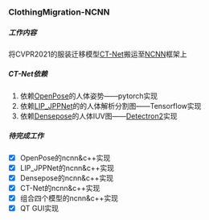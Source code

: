 ### ClothingMigration-NCNN
##### 工作内容
将CVPR2021的服装迁移模型[CT-Net](https://github.com/yf1019/CT-Net)搬运至[NCNN](https://github.com/Tencent/ncnn)框架上
##### CT-Net依赖
1. 依赖[OpenPose](https://github.com/Hzzone/pytorch-openpose)的人体姿势——pytorch实现
2. 依赖[LIP_JPPNet](https://github.com/Engineering-Course/LIP_JPPNet)的的人体解析分割图——Tensorflow实现
3. 依赖[Densepose](https://github.com/facebookresearch/detectron2/tree/main/projects/DensePose)的人体IUV图——[Detectron2](https://github.com/facebookresearch/detectron2)实现
##### 待完成工作
- [x] OpenPose的ncnn&c++实现
- [x] LIP_JPPNet的ncnn&c++实现
- [x] Densepose的ncnn&c++实现
- [x] CT-Net的ncnn&c++实现
- [x] 组合四个模型的ncnn&c++实现
- [x] QT GUI实现